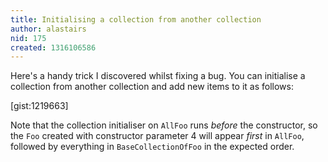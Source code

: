 ```yaml
---
title: Initialising a collection from another collection
author: alastairs
nid: 175
created: 1316106586
---
```

Here's a handy trick I discovered whilst fixing a bug.  You can initialise a collection from another collection and add new items to it as follows:

[gist:1219663]

Note that the collection initialiser on `AllFoo` runs *before* the constructor, so the `Foo` created with constructor parameter 4 will appear *first* in `AllFoo`, followed by everything in `BaseCollectionOfFoo` in the expected order.  
